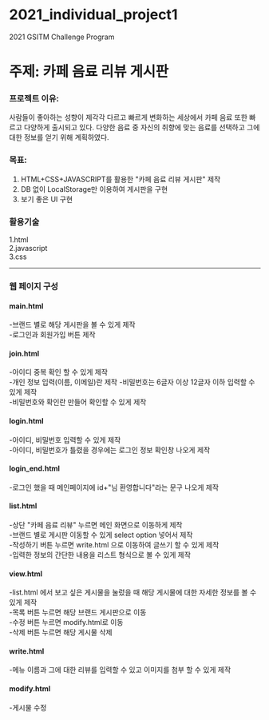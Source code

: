 # 2021_individual_project1
2021 GSITM Challenge Program 
# 주제: 카페 음료 리뷰 게시판   
### 프로젝트 이유:     
사람들이 좋아하는 성향이 제각각 다르고 빠르게 변화하는 세상에서 카페 음료 또한 빠르고 다양하게 출시되고 있다. 다양한 음료 중 자신의 취향에 맞는 음료를 선택하고 그에 대한 정보를 얻기 위해 계획하였다.    
    
### 목표:   
1. HTML+CSS+JAVASCRIPT를 활용한 "카페 음료 리뷰 게시판" 제작   
2. DB 없이 LocalStorage만 이용하여 게시판을 구현   
3. 보기 좋은 UI 구현   

### 활용기술   
1.html   
2.javascript   
3.css   
* *  *
### 웹 페이지 구성     
#### main.html    
-브랜드 별로 해당 게시판을 볼 수 있게 제작   
-로그인과 회원가입 버튼 제작   
#### join.html   
-아이디 중복 확인 할 수 있게 제작   
-개인 정보 입력(이름, 이메일)란 제작 
-비밀번호는 6글자 이상 12글자 이하 입력할 수 있게 제작   
-비밀번호와 확인란 만들어 확인할 수 있게 제작   
#### login.html   
-아이디, 비밀번호 입력할 수 있게 제작   
-아이디, 비밀번호가 틀렸을 경우에는 로그인 정보 확인창 나오게 제작   
#### login_end.html   
-로그인 했을 때 메인페이지에 id+"님 환영합니다"라는 문구 나오게 제작   
#### list.html   
-상단 "카페 음료 리뷰" 누르면 메인 화면으로 이동하게 제작   
-브랜드 별로 게시판 이동할 수 있게 select option 넣어서 제작   
-작성하기 버튼 누르면 write.html 으로 이동하여 글쓰기 할 수 있게 제작   
-입력한 정보의 간단한 내용을 리스트 형식으로 볼 수 있게 제작   
#### view.html   
-list.html 에서 보고 싶은 게시물을 눌렀을 때 해당 게시물에 대한 자세한 정보를 볼 수 있게 제작   
-목록 버튼 누르면 해당 브랜드 게시판으로 이동   
-수정 버튼 누르면 modify.html로 이동   
-삭제 버튼 누르면 해당 게시물 삭제   
#### write.html   
-메뉴 이름과 그에 대한 리뷰를 입력할 수 있고 이미지를 첨부 할 수 있게 제작   
#### modify.html   
-게시물 수정

